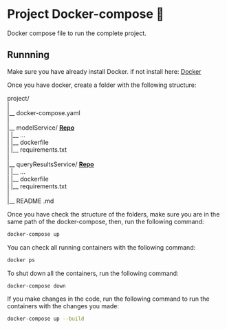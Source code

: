 
# Project Docker-compose 🐳
Docker compose file to run the complete project.

## Runnning
Make sure you have already install Docker.
if not install here:  [Docker](https://www.docker.com)

Once you have docker, create a folder with the following structure:

project/  
|  
|__ docker-compose.yaml  
|  
|__ modelService/ **[Repo](https://github.com/Proyecto-de-Grado-Brainy-Noise/modelService/tree/develop)**  
|   |__ ...  
|   |__ dockerfile   
|   |__ requirements.txt   
|  
|__ queryResultsService/  **[Repo](https://github.com/Proyecto-de-Grado-Brainy-Noise/queryResultsService/tree/develop)**   
|   |__ ...  
|   |__ dockerfile   
|   |__ requirements.txt   
|       
|__ README .md   



Once you have check the structure of the folders, make sure you are in the same path of the docker-compose, then, run the following command:

```sh
docker-compose up
```

You can check all running containers with the following command:
```sh
docker ps
```

To shut down all the containers, run the following command:
```sh
docker-compose down
```
If you make changes in the code, run the following command to run the containers with the changes you made:

```sh
docker-compose up --build
```



